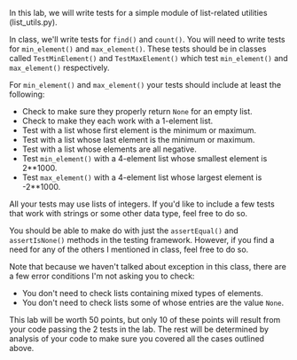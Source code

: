 In this lab, we will write tests for a simple module of list-related utilities (list_utils.py).

In class, we'll write tests for `find()` and `count()`.  You will need to write tests for `min_element()` and `max_element()`. These tests should be in classes called `TestMinElement()` and `TestMaxElement()` which test `min_element()` and `max_element()` respectively.

For `min_element()` and `max_element()` your tests should include at least the following:

- Check to make sure they properly return `None` for an empty list.
- Check to make they each work with a 1-element list.
- Test with a list whose first element is the minimum or maximum.
- Test with a list whose last element is the minimum or maximum.
- Test with a list whose elements are all negative.
- Test `min_element()` with a 4-element list whose smallest element is 2**1000.
- Test `max_element()` with a 4-element list whose largest element is -2**1000.

All your tests may use lists of integers.  If you'd like to include a few tests that work with strings or some other data type, feel free to do so.

You should be able to make do with just the `assertEqual()` and `assertIsNone()` methods in the testing framework.  However, if you find a need for any of the others I mentioned in class, feel free to do so.

Note that because we haven't talked about exception in this class, there are a few error conditions I'm not asking you to check:

- You don't need to check lists containing mixed types of elements.
- You don't need to check lists some of whose entries are the value `None`.

This lab will be worth 50 points, but only 10 of these points will result from your code passing the 2 tests in the lab.  The rest will be determined by analysis of your code to make sure you covered all the cases outlined above.